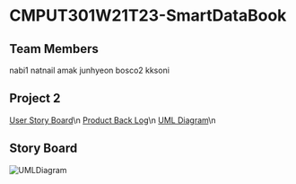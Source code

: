 # CMPUT301W21T23-SmartDataBook

## Team Members

nabi1
natnail
amak
junhyeon
bosco2
kksoni

## Project 2

[User Story Board](https://github.com/CMPUT301W21T23/CMPUT301W21T23-SmartDataBook/tree/main/ProjectPreparation/StoryBoard)\n
[Product Back Log](https://github.com/bosco4/CMPUT301W21T23-SmartDataBook/issues)\n
[UML Diagram](https://github.com/CMPUT301W21T23/CMPUT301W21T23-SmartDataBook/blob/main/ProjectPreparation/UMLDiagram/UML.pdf)\n

## Story Board

![UMLDiagram](https://github.com/bosco4/CMPUT301W21T23-SmartDataBook/blob/main/ProjectPreparation/UMLDiagram/UML_Prep.png)

